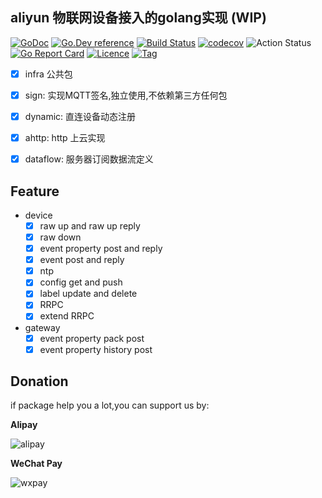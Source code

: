 ## aliyun 物联网设备接入的golang实现 (WIP)

[![GoDoc](https://godoc.org/github.com/thinkgos/aliyun-iot?status.svg)](https://godoc.org/github.com/thinkgos/aliyun-iot)
[![Go.Dev reference](https://img.shields.io/badge/go.dev-reference-blue?logo=go&logoColor=white)](https://pkg.go.dev/github.com/thinkgos/aliyun-iot?tab=doc)
[![Build Status](https://www.travis-ci.org/thinkgos/aliyun-iot.svg?branch=master)](https://www.travis-ci.org/thinkgos/aliyun-iot)
[![codecov](https://codecov.io/gh/thinkgos/aliyun-iot/branch/master/graph/badge.svg)](https://codecov.io/gh/thinkgos/aliyun-iot)
![Action Status](https://github.com/thinkgos/aliyun-iot/workflows/Go/badge.svg)
[![Go Report Card](https://goreportcard.com/badge/github.com/thinkgos/aliyun-iot)](https://goreportcard.com/report/github.com/thinkgos/aliyun-iot)
[![Licence](https://img.shields.io/github/license/thinkgos/aliyun-iot)](https://raw.githubusercontent.com/thinkgos/aliyun-iot/master/LICENSE)
[![Tag](https://img.shields.io/github/v/tag/thinkgos/aliyun-iot)](https://github.com/thinkgos/aliyun-iot/tags)

- [x] infra 公共包
- [x] sign: 实现MQTT签名,独立使用,不依赖第三方任何包
- [x] dynamic: 直连设备动态注册
- [x] ahttp: http 上云实现
- [x] dataflow: 服务器订阅数据流定义


## Feature 

- device
    - [x] raw up and raw up reply
    - [x] raw down
    - [x] event property post and reply
    - [x] event post and reply
    - [x] ntp
    - [x] config get and push
    - [x] label update and delete
    - [x] RRPC
    - [x] extend RRPC

- gateway
    - [x] event property pack post
    - [x] event property history post

## Donation

if package help you a lot,you can support us by:

**Alipay**

![alipay](https://github.com/thinkgos/thinkgos/blob/master/asserts/alipay.jpg)

**WeChat Pay**

![wxpay](https://github.com/thinkgos/thinkgos/blob/master/asserts/wxpay.jpg)
